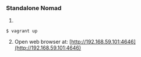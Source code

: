 ### Standalone Nomad

1. 
```shell
$ vagrant up
```


2. Open web browser at: [http://192.168.59.101:4646](http://192.168.59.101:4646)
